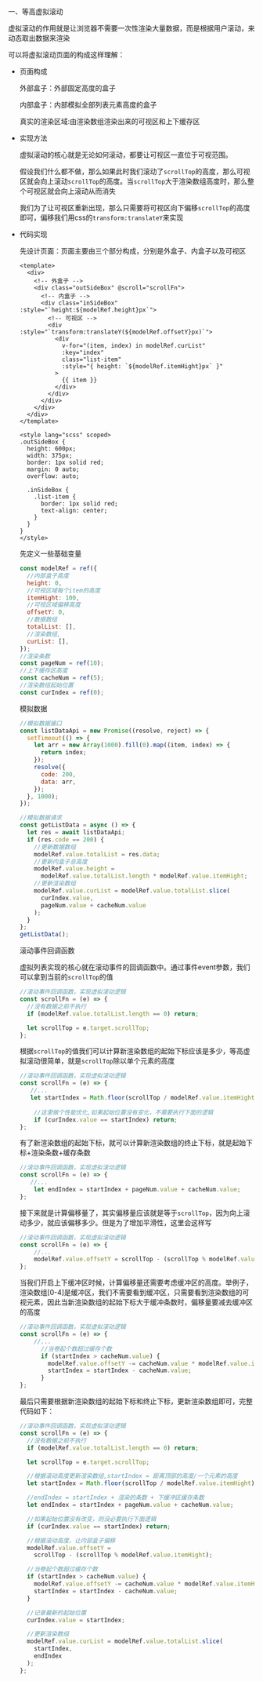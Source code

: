 一、等高虚拟滚动

   虚拟滚动的作用就是让浏览器不需要一次性渲染大量数据，而是根据用户滚动，来动态取出数据来渲染

   可以将虚拟滚动页面的构成这样理解：

   
   
   - 页面构成
   
     外部盒子：外部固定高度的盒子
   
     内部盒子：内部模拟全部列表元素高度的盒子
   
     真实的渲染区域:由渲染数组渲染出来的可视区和上下缓存区
   
   
   
   - 实现方法
   
     虚拟滚动的核心就是无论如何滚动，都要让可视区一直位于可视范围。
   
     假设我们什么都不做，那么如果此时我们滚动了`scrollTop`的高度，那么可视区就会向上滚动`scrollTop`的高度。当`scrollTop`大于渲染数组高度时，那么整个可视区就会向上滚动从而消失
   
     我们为了让可视区重新出现，那么只需要将可视区向下偏移`scrollTop`的高度即可，偏移我们用css的`transform:translateY`来实现
   
   
   
   - 代码实现
   
     先设计页面：页面主要由三个部分构成，分别是外盒子、内盒子以及可视区
   
     ```vue
     <template>
       <div>
         <!-- 外盒子 -->
         <div class="outSideBox" @scroll="scrollFn">
           <!-- 内盒子 -->
           <div class="inSideBox" :style="`height:${modelRef.height}px`">
             <!-- 可视区 -->
             <div :style="`transform:translateY(${modelRef.offsetY}px)`">
               <div
                 v-for="(item, index) in modelRef.curList"
                 :key="index"
                 class="list-item"
                 :style="{ height: `${modelRef.itemHight}px` }"
               >
                 {{ item }}
               </div>
             </div>
           </div>
         </div>
       </div>
     </template>
     
     <style lang="scss" scoped>
     .outSideBox {
       height: 600px;
       width: 375px;
       border: 1px solid red;
       margin: 0 auto;
       overflow: auto;
     
       .inSideBox {
         .list-item {
           border: 1px solid red;
           text-align: center;
         }
       }
     }
     </style>
     ```
   
     先定义一些基础变量
   
     ```js
     const modelRef = ref({
       //内部盒子高度
       height: 0,
       //可视区域每个item的高度
       itemHight: 100,
       //可视区域偏移高度
       offsetY: 0,
       //数据数组
       totalList: [],
       //渲染数组,
       curList: [],
     });
     //渲染条数
     const pageNum = ref(10);
     //上下缓存区高度
     const cacheNum = ref(5);
     //渲染数组起始位置
     const curIndex = ref(0);
     ```
   
     模拟数据
   
     ```js
     //模拟数据接口
     const listDataApi = new Promise((resolve, reject) => {
       setTimeout(() => {
         let arr = new Array(1000).fill(0).map((item, index) => {
           return index;
         });
         resolve({
           code: 200,
           data: arr,
         });
       }, 1000);
     });
     
     //模拟数据请求
     const getListData = async () => {
       let res = await listDataApi;
       if (res.code == 200) {
         //更新数据数组
         modelRef.value.totalList = res.data;
         //更新内盒子总高度
         modelRef.value.height =
           modelRef.value.totalList.length * modelRef.value.itemHight;
         //更新渲染数组
         modelRef.value.curList = modelRef.value.totalList.slice(
           curIndex.value,
           pageNum.value + cacheNum.value
         );
       }
     };
     getListData();
     ```
   
     滚动事件回调函数
   
     虚拟列表实现的核心就在滚动事件的回调函数中。通过事件event参数，我们可以拿到当前的`scrollTop`的值
   
     ```js
     //滚动事件回调函数，实现虚拟滚动逻辑
     const scrollFn = (e) => {
       //没有数据之前不执行
       if (modelRef.value.totalList.length == 0) return;
     
       let scrollTop = e.target.scrollTop;
     };
     ```
   
     根据`scrollTop`的值我们可以计算新渲染数组的起始下标应该是多少，等高虚拟滚动很简单，就是`scrollTop`除以单个元素的高度
   
     ```js
     //滚动事件回调函数，实现虚拟滚动逻辑
     const scrollFn = (e) => {
     	//...
     	let startIndex = Math.floor(scrollTop / modelRef.value.itemHight);
         
         //这里做个性能优化,如果起始位置没有变化，不需要执行下面的逻辑
         if (curIndex.value == startIndex) return;
     };
     ```
   
     有了新渲染数组的起始下标，就可以计算新渲染数组的终止下标，就是起始下标+渲染条数+缓存条数
   
     ```js
     //滚动事件回调函数，实现虚拟滚动逻辑
     const scrollFn = (e) => {
     	//...
         let endIndex = startIndex + pageNum.value + cacheNum.value;
     };
     ```
   
     接下来就是计算偏移量了，其实偏移量应该就是等于`scrollTop`，因为向上滚动多少，就应该偏移多少。但是为了增加平滑性，这里会这样写
   
     ```js
     //滚动事件回调函数，实现虚拟滚动逻辑
     const scrollFn = (e) => {
         //...
         modelRef.value.offsetY = scrollTop - (scrollTop % modelRef.value.itemHight);
     };
     ```
   
     当我们开启上下缓冲区时候，计算偏移量还需要考虑缓冲区的高度。举例子，渲染数组[0-4]是缓冲区，我们不需要看到缓冲区，只需要看到渲染数组的可视元素，因此当新渲染数组的起始下标大于缓冲条数时，偏移量要减去缓冲区的高度
   
     ```js
     //滚动事件回调函数，实现虚拟滚动逻辑
     const scrollFn = (e) => {
         //...
           //当卷起个数超过缓存个数
           if (startIndex > cacheNum.value) {
             modelRef.value.offsetY -= cacheNum.value * modelRef.value.itemHight;
             startIndex = startIndex - cacheNum.value;
           }
     };
     ```
   
     最后只需要根据新渲染数组的起始下标和终止下标，更新渲染数组即可，完整代码如下：
   
     ```js
     //滚动事件回调函数，实现虚拟滚动逻辑
     const scrollFn = (e) => {
       //没有数据之前不执行
       if (modelRef.value.totalList.length == 0) return;
     
       let scrollTop = e.target.scrollTop;
     
       //根据滚动高度更新渲染数组,startIndex = 距离顶部的高度/一个元素的高度
       let startIndex = Math.floor(scrollTop / modelRef.value.itemHight);
     
       //endIndex = startIndex + 渲染的条数 + 下缓冲区缓存条数
       let endIndex = startIndex + pageNum.value + cacheNum.value;
     
       //如果起始位置没有改变，则没必要执行下面逻辑
       if (curIndex.value == startIndex) return;
     
       //根据滚动高度，让内部盒子偏移
       modelRef.value.offsetY =
         scrollTop - (scrollTop % modelRef.value.itemHight);
     
       //当卷起个数超过缓存个数
       if (startIndex > cacheNum.value) {
         modelRef.value.offsetY -= cacheNum.value * modelRef.value.itemHight;
         startIndex = startIndex - cacheNum.value;
       }
     
       //记录最新的起始位置
       curIndex.value = startIndex;
     
       //更新渲染数组
       modelRef.value.curList = modelRef.value.totalList.slice(
         startIndex,
         endIndex
       );
     };
     ```
